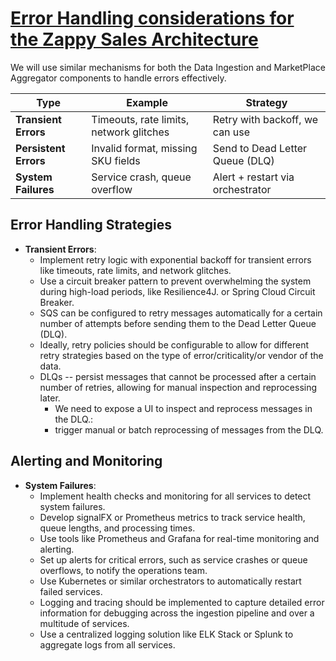 # **[Error Handling considerations for the Zappy Sales Architecture](kafka_retry_with_dlq.txt)**
We will use similar mechanisms for both the Data Ingestion and MarketPlace Aggregator components to handle errors effectively.


| Type                  | Example                                 | Strategy                         |
| --------------------- | --------------------------------------- |----------------------------------|
| **Transient Errors**  | Timeouts, rate limits, network glitches | Retry with backoff, we can use   |
| **Persistent Errors** | Invalid format, missing SKU fields      | Send to Dead Letter Queue (DLQ)  |
| **System Failures**   | Service crash, queue overflow           | Alert + restart via orchestrator |

## Error Handling Strategies
- **Transient Errors**: 
  - Implement retry logic with exponential backoff for transient errors like timeouts, rate limits, and network glitches.
  - Use a circuit breaker pattern to prevent overwhelming the system during high-load periods, like Resilience4J. or Spring Cloud Circuit Breaker.
  - SQS can be configured to retry messages automatically for a certain number of attempts before sending them to the Dead Letter Queue (DLQ).
  - Ideally, retry policies should be configurable to allow for different retry strategies based on the type of error/criticality/or vendor of the data.
  - DLQs -- persist messages that cannot be processed after a certain number of retries, allowing for manual inspection and reprocessing later.
    - We need to expose a UI to inspect and reprocess messages in the DLQ.:
    - trigger manual or batch reprocessing of messages from the DLQ.
## Alerting and Monitoring
- **System Failures**: 
  - Implement health checks and monitoring for all services to detect system failures.
  - Develop signalFX or Prometheus metrics to track service health, queue lengths, and processing times.
  - Use tools like Prometheus and Grafana for real-time monitoring and alerting.
  - Set up alerts for critical errors, such as service crashes or queue overflows, to notify the operations team.
  - Use Kubernetes or similar orchestrators to automatically restart failed services.
  - Logging and tracing should be implemented to capture detailed error information for debugging across the ingestion pipeline and over a multitude of services.
  - Use a centralized logging solution like ELK Stack or Splunk to aggregate logs from all services.
     
